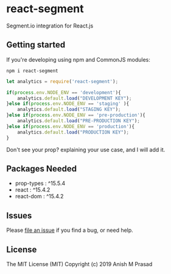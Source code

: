 # react-segment
Segment.io integration for React.js



Getting started
---------------

If you're developing using npm and CommonJS modules:
```
npm i react-segment
```
```jsx
let analytics = require('react-segment');

if(process.env.NODE_ENV == 'development'){
    analytics.default.load("DEVELOPMENT KEY");
}else if(process.env.NODE_ENV == 'staging' ){
    analytics.default.load("STAGING KEY");
}else if(process.env.NODE_ENV == 'pre-production'){
    analytics.default.load("PRE-PRODUCTION KEY");
}else if(process.env.NODE_ENV == 'production'){
    analytics.default.load("PRODUCTION KEY");
}
```

Don't see your prop? explaining your use case, and I will add it.

Packages Needed
---------------
* prop-types : ^15.5.4
* react : ^15.4.2
* react-dom : ^15.4.2


Issues
------
Please [file an issue](https://github.com/Anishmprasad/react-segment/issues) if you find a bug, or need help.


License
-------
The MIT License (MIT)
Copyright (c) 2019 Anish M Prasad
